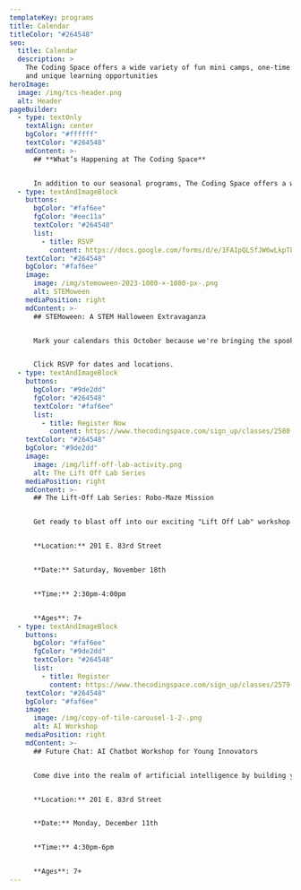 ```yaml
---
templateKey: programs
title: Calendar
titleColor: "#264548"
seo:
  title: Calendar
  description: >
    The Coding Space offers a wide variety of fun mini camps, one-time events,
    and unique learning opportunities
heroImage:
  image: /img/tcs-header.png
  alt: Header
pageBuilder:
  - type: textOnly
    textAlign: center
    bgColor: "#ffffff"
    textColor: "#264548"
    mdContent: >-
      ## **What’s Happening at The Coding Space**


      In addition to our seasonal programs, The Coding Space offers a wide variety of fun and educational camps, workshops, and special events. See what’s coming up and how your child can get involved.
  - type: textAndImageBlock
    buttons:
      bgColor: "#faf6ee"
      fgColor: "#eec11a"
      textColor: "#264548"
      list:
        - title: RSVP
          content: https://docs.google.com/forms/d/e/1FAIpQLSfJW6wLkpT8NexAz-Es5e2uF4N4DoJUC3N3epC3Stg3ewQTIA/viewform
    textColor: "#264548"
    bgColor: "#faf6ee"
    image:
      image: /img/stemoween-2023-1080-×-1080-px-.png
      alt: STEMoween
    mediaPosition: right
    mdContent: >-
      ## STEMoween: A STEM Halloween Extravaganza


      Mark your calendars this October because we're bringing the spookiness to STEM with LED Jack-o'-lanterns, candy chemistry, and Witch's Brew Slime! And of course, nerds and smarties will be our candy of choice because we're all about that brainy sweetness! 🎃🧪🍬 \[FREE]


      Click RSVP for dates and locations.
  - type: textAndImageBlock
    buttons:
      bgColor: "#9de2dd"
      fgColor: "#264548"
      textColor: "#faf6ee"
      list:
        - title: Register Now
          content: https://www.thecodingspace.com/sign_up/classes/2580
    textColor: "#264548"
    bgColor: "#9de2dd"
    image:
      image: /img/liff-off-lab-activity.png
      alt: The Lift Off Lab Series
    mediaPosition: right
    mdContent: >-
      ## T﻿he Lift-Off Lab Series: Robo-Maze Mission


      Get ready to blast off into our exciting "Lift Off Lab" workshop series! Kids, gear up to roll up your sleeves and build some awesome creations. Our inaugural activity? Constructing a robot that's up to the challenge of navigating a tricky maze. It's hands-on learning and fun all rolled into one!


      **L﻿ocation:** 201 E. 83rd Street


      **D﻿ate:** Saturday, November 18th 


      **Time:** 2:30pm-4:00pm


      **A﻿ges**: 7+
  - type: textAndImageBlock
    buttons:
      bgColor: "#faf6ee"
      fgColor: "#9de2dd"
      textColor: "#264548"
      list:
        - title: Register
          content: https://www.thecodingspace.com/sign_up/classes/2579
    textColor: "#264548"
    bgColor: "#faf6ee"
    image:
      image: /img/copy-of-tile-carousel-1-2-.png
      alt: AI Workshop
    mediaPosition: right
    mdContent: >-
      ## Future Chat: AI Chatbot Workshop for Young Innovators


      Come dive into the realm of artificial intelligence by building your very own chatbot! We'll show your child how using Scratch and the magic of Natural Language Processing (NLP). Who knows, their chatbot might just become the talk of the digital town! 🚀🤖💬


      **L﻿ocation:** 201 E. 83rd Street


      **D﻿ate:** Monday, December 11th


      **Time:** 4:30pm-6pm


      **A﻿ges**: 7+
---
```

